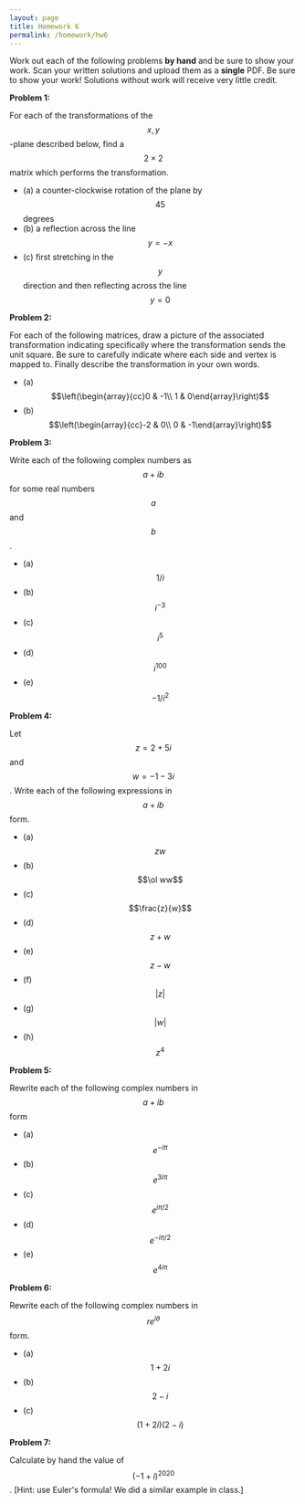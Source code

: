```yaml
---
layout: page
title: Homework 6
permalink: /homework/hw6
---
```


Work out each of the following problems **by hand** and be sure to show your work.  Scan your written solutions and upload them as a **single** PDF.
Be sure to show your work!  Solutions without work will receive very little credit.

**Problem 1:**

For each of the transformations of the $$x,y$$-plane described below, find a $$2\times 2$$ matrix which performs the transformation.
* (a) a counter-clockwise rotation of the plane by $$45$$ degrees
* (b) a reflection across the line $$y = -x$$
* (c) first stretching in the $$y$$ direction and then reflecting across the line $$y=0$$

**Problem 2:**

For each of the following matrices, draw a picture of the associated transformation indicating specifically where the transformation sends the unit square.  Be sure to carefully indicate where each side and vertex is mapped to.
Finally describe the transformation in your own words.
* (a) $$\left(\begin{array}{cc}0 & -1\\ 1 & 0\end{array}\right)$$
* (b) $$\left(\begin{array}{cc}-2 & 0\\ 0 & -1\end{array}\right)$$

**Problem 3:**

Write each of the following complex numbers as $$a+ib$$ for some real numbers $$a$$ and $$b$$.
* (a) $$1/i$$
* (b) $$i^{-3}$$
* (c) $$i^5$$
* (d) $$i^{100}$$
* (e) $$-1/i^2$$

**Problem 4:**

Let $$z = 2 + 5i$$ and $$w = -1-3i$$.  Write each of the following expressions in $$a+ib$$ form.
* (a) $$zw$$
* (b) $$\ol ww$$
* (c) $$\frac{z}{w}$$
* (d) $$z + w$$
* (e) $$z - w$$
* (f) $$|z|$$
* (g) $$|w|$$
* (h) $$z^4$$

**Problem 5:**

Rewrite each of the following complex numbers in $$a+ib$$ form
* (a) $$e^{-i\pi}$$
* (b) $$e^{3i\pi}$$
* (c) $$e^{i\pi/2}$$
* (d) $$e^{-i\pi/2}$$
* (e) $$e^{4i\pi}$$

**Problem 6:**

Rewrite each of the following complex numbers in $$re^{i\theta}$$ form.
* (a) $$1 + 2i$$
* (b) $$2 -  i$$
* (c) $$(1+2i)(2-i)$$

**Problem 7:**

Calculate by hand the value of $$(-1 + i)^{2020}$$.  [Hint: use Euler's formula!  We did a similar example in class.]


